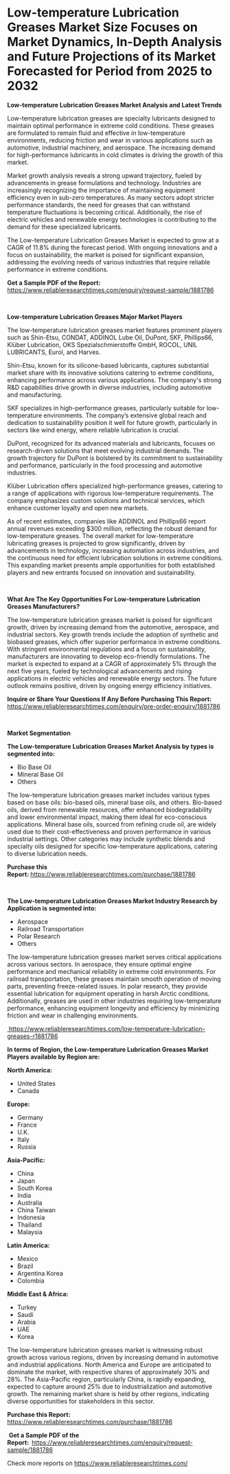 <p><h1>Low-temperature Lubrication Greases Market Size Focuses on Market Dynamics, In-Depth Analysis and Future Projections of its Market Forecasted for Period from 2025 to 2032</h1></p><p><strong>Low-temperature Lubrication Greases Market Analysis and Latest Trends</strong></p>
<p><p>Low-temperature lubrication greases are specialty lubricants designed to maintain optimal performance in extreme cold conditions. These greases are formulated to remain fluid and effective in low-temperature environments, reducing friction and wear in various applications such as automotive, industrial machinery, and aerospace. The increasing demand for high-performance lubricants in cold climates is driving the growth of this market.</p><p>Market growth analysis reveals a strong upward trajectory, fueled by advancements in grease formulations and technology. Industries are increasingly recognizing the importance of maintaining equipment efficiency even in sub-zero temperatures. As many sectors adopt stricter performance standards, the need for greases that can withstand temperature fluctuations is becoming critical. Additionally, the rise of electric vehicles and renewable energy technologies is contributing to the demand for these specialized lubricants. </p><p>The Low-temperature Lubrication Greases Market is expected to grow at a CAGR of 11.8% during the forecast period. With ongoing innovations and a focus on sustainability, the market is poised for significant expansion, addressing the evolving needs of various industries that require reliable performance in extreme conditions.</p></p>
<p><strong>Get a Sample PDF of the Report:&nbsp;</strong> <a href="https://www.reliableresearchtimes.com/enquiry/request-sample/1881786?utm_campaign=2246&utm_medium=2&utm_source=Github&utm_content=ia&utm_term=03042025&utm_id=low-temperature-lubrication-greases">https://www.reliableresearchtimes.com/enquiry/request-sample/1881786</a></p>
<p>&nbsp;</p>
<p><strong>Low-temperature Lubrication Greases Major Market Players</strong></p>
<p><p>The low-temperature lubrication greases market features prominent players such as Shin-Etsu, CONDAT, ADDINOL Lube Oil, DuPont, SKF, Phillips66, Klüber Lubrication, OKS Spezialschmierstoffe GmbH, ROCOL, UNIL LUBRICANTS, Eurol, and Harves. </p><p>Shin-Etsu, known for its silicone-based lubricants, captures substantial market share with its innovative solutions catering to extreme conditions, enhancing performance across various applications. The company's strong R&D capabilities drive growth in diverse industries, including automotive and manufacturing. </p><p>SKF specializes in high-performance greases, particularly suitable for low-temperature environments. The company’s extensive global reach and dedication to sustainability position it well for future growth, particularly in sectors like wind energy, where reliable lubrication is crucial. </p><p>DuPont, recognized for its advanced materials and lubricants, focuses on research-driven solutions that meet evolving industrial demands. The growth trajectory for DuPont is bolstered by its commitment to sustainability and performance, particularly in the food processing and automotive industries. </p><p>Klüber Lubrication offers specialized high-performance greases, catering to a range of applications with rigorous low-temperature requirements. The company emphasizes custom solutions and technical services, which enhance customer loyalty and open new markets.</p><p>As of recent estimates, companies like ADDINOL and Phillips66 report annual revenues exceeding $300 million, reflecting the robust demand for low-temperature greases. The overall market for low-temperature lubricating greases is projected to grow significantly, driven by advancements in technology, increasing automation across industries, and the continuous need for efficient lubrication solutions in extreme conditions. This expanding market presents ample opportunities for both established players and new entrants focused on innovation and sustainability.</p></p>
<p>&nbsp;</p>
<p><strong>What Are The Key Opportunities For Low-temperature Lubrication Greases Manufacturers?</strong></p>
<p><p>The low-temperature lubrication greases market is poised for significant growth, driven by increasing demand from the automotive, aerospace, and industrial sectors. Key growth trends include the adoption of synthetic and biobased greases, which offer superior performance in extreme conditions. With stringent environmental regulations and a focus on sustainability, manufacturers are innovating to develop eco-friendly formulations. The market is expected to expand at a CAGR of approximately 5% through the next five years, fueled by technological advancements and rising applications in electric vehicles and renewable energy sectors. The future outlook remains positive, driven by ongoing energy efficiency initiatives.</p></p>
<p><strong>Inquire or Share Your Questions If Any Before Purchasing This Report:</strong> <a href="https://www.reliableresearchtimes.com/enquiry/pre-order-enquiry/1881786?utm_campaign=2246&utm_medium=2&utm_source=Github&utm_content=ia&utm_term=03042025&utm_id=low-temperature-lubrication-greases">https://www.reliableresearchtimes.com/enquiry/pre-order-enquiry/1881786</a></p>
<p>&nbsp;</p>
<p><strong>Market Segmentation</strong></p>
<p><strong>The Low-temperature Lubrication Greases Market Analysis by types is segmented into:</strong></p>
<p><ul><li>Bio Base Oil</li><li>Mineral Base Oil</li><li>Others</li></ul></p>
<p><p>The low-temperature lubrication greases market includes various types based on base oils: bio-based oils, mineral base oils, and others. Bio-based oils, derived from renewable resources, offer enhanced biodegradability and lower environmental impact, making them ideal for eco-conscious applications. Mineral base oils, sourced from refining crude oil, are widely used due to their cost-effectiveness and proven performance in various industrial settings. Other categories may include synthetic blends and specialty oils designed for specific low-temperature applications, catering to diverse lubrication needs.</p></p>
<p><strong>Purchase this Report:&nbsp;</strong><a href="https://www.reliableresearchtimes.com/purchase/1881786?utm_campaign=2246&utm_medium=2&utm_source=Github&utm_content=ia&utm_term=03042025&utm_id=low-temperature-lubrication-greases">https://www.reliableresearchtimes.com/purchase/1881786</a></p>
<p>&nbsp;</p>
<p><strong>The Low-temperature Lubrication Greases Market Industry Research by Application is segmented into:</strong></p>
<p><ul><li>Aerospace</li><li>Railroad Transportation</li><li>Polar Research</li><li>Others</li></ul></p>
<p><p>The low-temperature lubrication greases market serves critical applications across various sectors. In aerospace, they ensure optimal engine performance and mechanical reliability in extreme cold environments. For railroad transportation, these greases maintain smooth operation of moving parts, preventing freeze-related issues. In polar research, they provide essential lubrication for equipment operating in harsh Arctic conditions. Additionally, greases are used in other industries requiring low-temperature performance, enhancing equipment longevity and efficiency by minimizing friction and wear in challenging environments.</p></p>
<p><a href="https://www.reliableresearchtimes.com/low-temperature-lubrication-greases-r1881786?utm_campaign=2246&utm_medium=2&utm_source=Github&utm_content=ia&utm_term=03042025&utm_id=low-temperature-lubrication-greases">&nbsp;https://www.reliableresearchtimes.com/low-temperature-lubrication-greases-r1881786</a></p>
<p><strong>In terms of Region, the Low-temperature Lubrication Greases Market Players available by Region are:</strong></p>
<p>
    <p> <strong> North America: </strong>
        <ul>
            <li>United States</li>
            <li>Canada</li>
        </ul>
        </p> 
    <p> <strong> Europe: </strong>
        <ul>
            <li>Germany</li>
            <li>France</li>
            <li>U.K.</li>
            <li>Italy</li>
            <li>Russia</li>
        </ul>
        </p> 
    <p> <strong> Asia-Pacific: </strong>
        <ul>
            <li>China</li>
            <li>Japan</li>
            <li>South Korea</li>
            <li>India</li>
            <li>Australia</li>
            <li>China Taiwan</li>
            <li>Indonesia</li>
            <li>Thailand</li>
            <li>Malaysia</li>
        </ul>
        </p> 
    <p> <strong> Latin America: </strong>
        <ul>
            <li>Mexico</li>
            <li>Brazil</li>
            <li>Argentina Korea</li>
            <li>Colombia</li>
        </ul>
        </p> 
    <p> <strong> Middle East & Africa: </strong>
        <ul>
            <li>Turkey</li>
            <li>Saudi</li>
            <li>Arabia</li>
            <li>UAE</li>
            <li>Korea</li>
        </ul>
    </p>
    </p>
<p><p>The low-temperature lubrication greases market is witnessing robust growth across various regions, driven by increasing demand in automotive and industrial applications. North America and Europe are anticipated to dominate the market, with respective shares of approximately 30% and 28%. The Asia-Pacific region, particularly China, is rapidly expanding, expected to capture around 25% due to industrialization and automotive growth. The remaining market share is held by other regions, indicating diverse opportunities for stakeholders in this sector.</p></p>
<p><strong>Purchase this Report: </strong><a href="https://www.reliableresearchtimes.com/purchase/1881786?utm_campaign=2246&utm_medium=2&utm_source=Github&utm_content=ia&utm_term=03042025&utm_id=low-temperature-lubrication-greases">https://www.reliableresearchtimes.com/purchase/1881786</a></p>
<p>&nbsp;<strong>Get a Sample PDF of the Report:&nbsp;&nbsp;</strong><a href="https://www.reliableresearchtimes.com/enquiry/request-sample/1881786?utm_campaign=2246&utm_medium=2&utm_source=Github&utm_content=ia&utm_term=03042025&utm_id=low-temperature-lubrication-greases">https://www.reliableresearchtimes.com/enquiry/request-sample/1881786</a></p>
<p><strong></strong></p>
<p>Check more reports on <a href="https://www.reliableresearchtimes.com/?utm_campaign=2246&utm_medium=2&utm_source=Github&utm_content=ia&utm_term=03042025&utm_id=low-temperature-lubrication-greases">https://www.reliableresearchtimes.com/</a></p>